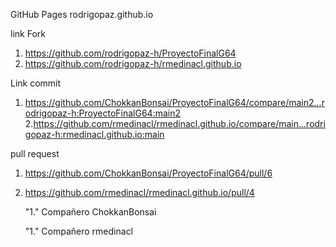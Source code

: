 GitHub Pages
rodrigopaz.github.io

link Fork
1. https://github.com/rodrigopaz-h/ProyectoFinalG64
2. https://github.com/rodrigopaz-h/rmedinacl.github.io

Link commit
1. https://github.com/ChokkanBonsai/ProyectoFinalG64/compare/main2...rodrigopaz-h:ProyectoFinalG64:main2 
2.https://github.com/rmedinacl/rmedinacl.github.io/compare/main...rodrigopaz-h:rmedinacl.github.io:main

pull request
1. https://github.com/ChokkanBonsai/ProyectoFinalG64/pull/6
2. https://github.com/rmedinacl/rmedinacl.github.io/pull/4


   "1." Compañero ChokkanBonsai
   
   "1." Compañero rmedinacl
